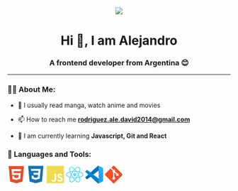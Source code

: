 <div id=header align="center"> 
 <img src="https://media.giphy.com/media/u2pmTWUi0MXjyrMaVj/giphy.gif" width="200"/> 
 <h1 align="center">Hi 👋, I am Alejandro</h1>
  <h3 align="center">A frontend developer from Argentina 😊</h3>
</div>

---

### 👩‍💻 About Me:

- 📖 I usually read manga, watch anime and movies 

- 📫 How to reach me **rodriguez.ale.david2014@gmail.com**

- 🌱 I am currently learning **Javascript, Git and React**

<div align="left">
  <h3>🔨 Languages and Tools:</h3>
  <div>
    <img src="https://github.com/devicons/devicon/blob/master/icons/html5/html5-plain.svg" tittle="html5" alt="html" width="40" height="40"/>
    <img src="https://github.com/devicons/devicon/blob/master/icons/css3/css3-plain.svg" tittle="css3" alt="css" width="40" height="40"/>
    <img src="https://github.com/devicons/devicon/blob/master/icons/javascript/javascript-plain.svg" tittle="javascript" width="40" height="40"/>
    <img src="https://github.com/devicons/devicon/blob/master/icons/react/react-original.svg" tittle="reactjs" alt="react" width="40" height="40"/>
    <img src="https://github.com/devicons/devicon/blob/master/icons/vscode/vscode-original.svg" tittle="visual-studio-code" alt="vscode" width="40" height="40"/>
    <img src="https://github.com/devicons/devicon/blob/master/icons/git/git-plain.svg" tittle="git" width="40" height="40"/>  
    </div>
</div>
